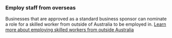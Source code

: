 ### Employ staff from overseas

Businesses that are approved as a standard business sponsor can nominate a role for a skilled worker from outside of Australia to be employed in.
[Learn more about employing skilled workers from outside Australia]()
